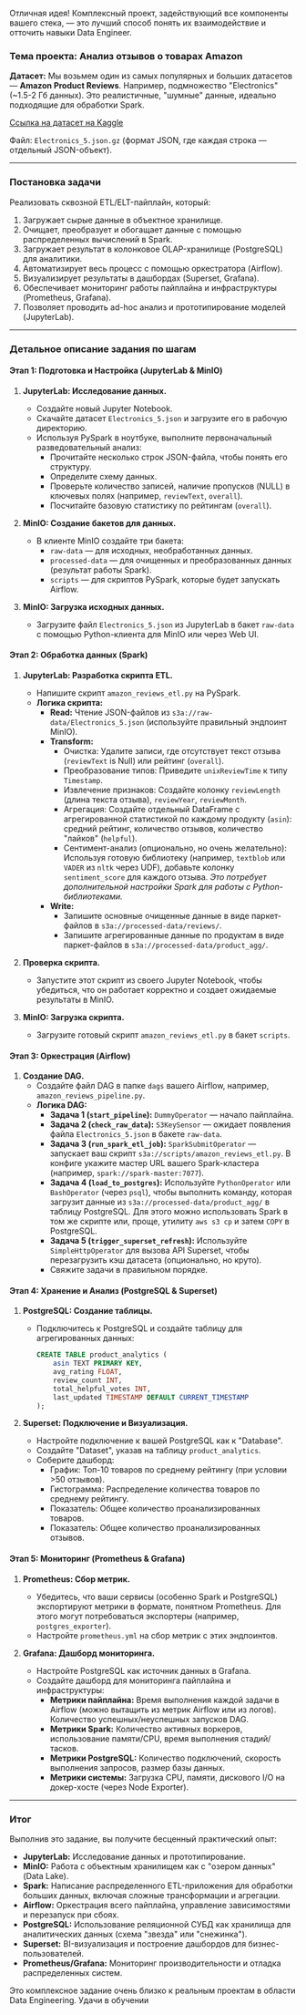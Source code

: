 Отличная идея! Комплексный проект, задействующий все компоненты вашего стека, — это лучший способ понять их взаимодействие и отточить навыки Data Engineer.

### Тема проекта: Анализ отзывов о товарах Amazon

**Датасет:** Мы возьмем один из самых популярных и больших датасетов — **Amazon Product Reviews**. Например, подмножество "Electronics" (~1.5-2 Гб данных). Это реалистичные, "шумные" данные, идеально подходящие для обработки Spark.

[Ссылка на датасет на Kaggle](https://www.kaggle.com/datasets/saurav9786/amazon-product-reviews)

Файл: `Electronics_5.json.gz` (формат JSON, где каждая строка — отдельный JSON-объект).

---

### Постановка задачи

Реализовать сквозной ETL/ELT-пайплайн, который:
1.  Загружает сырые данные в объектное хранилище.
2.  Очищает, преобразует и обогащает данные с помощью распределенных вычислений в Spark.
3.  Загружает результат в колонковое OLAP-хранилище (PostgreSQL) для аналитики.
4.  Автоматизирует весь процесс с помощью оркестратора (Airflow).
5.  Визуализирует результаты в дашбордах (Superset, Grafana).
6.  Обеспечивает мониторинг работы пайплайна и инфраструктуры (Prometheus, Grafana).
7.  Позволяет проводить ad-hoc анализ и прототипирование моделей (JupyterLab).

---

### Детальное описание задания по шагам

#### Этап 1: Подготовка и Настройка (JupyterLab & MinIO)

1.  **JupyterLab: Исследование данных.**
    *   Создайте новый Jupyter Notebook.
    *   Скачайте датасет `Electronics_5.json` и загрузите его в рабочую директорию.
    *   Используя PySpark в ноутбуке, выполните первоначальный разведовательный анализ:
        *   Прочитайте несколько строк JSON-файла, чтобы понять его структуру.
        *   Определите схему данных.
        *   Проверьте количество записей, наличие пропусков (NULL) в ключевых полях (например, `reviewText`, `overall`).
        *   Посчитайте базовую статистику по рейтингам (`overall`).

2.  **MinIO: Создание бакетов для данных.**
    *   В клиенте MinIO создайте три бакета:
        *   `raw-data` — для исходных, необработанных данных.
        *   `processed-data` — для очищенных и преобразованных данных (результат работы Spark).
        *   `scripts` — для скриптов PySpark, которые будет запускать Airflow.

3.  **MinIO: Загрузка исходных данных.**
    *   Загрузите файл `Electronics_5.json` из JupyterLab в бакет `raw-data` с помощью Python-клиента для MinIO или через Web UI.

#### Этап 2: Обработка данных (Spark)

1.  **JupyterLab: Разработка скрипта ETL.**
    *   Напишите скрипт `amazon_reviews_etl.py` на PySpark.
    *   **Логика скрипта:**
        *   **Read:** Чтение JSON-файлов из `s3a://raw-data/Electronics_5.json` (используйте правильный эндпоинт MinIO).
        *   **Transform:**
            *   Очистка: Удалите записи, где отсутствует текст отзыва (`reviewText` is Null) или рейтинг (`overall`).
            *   Преобразование типов: Приведите `unixReviewTime` к типу `Timestamp`.
            *   Извлечение признаков: Создайте колонку `reviewLength` (длина текста отзыва), `reviewYear`, `reviewMonth`.
            *   Агрегация: Создайте отдельный DataFrame с агрегированной статистикой по каждому продукту (`asin`): средний рейтинг, количество отзывов, количество "лайков" (`helpful`).
            *   Сентимент-анализ (опционально, но очень желательно): Используя готовую библиотеку (например, `textblob` или `VADER` из `nltk` через UDF), добавьте колонку `sentiment_score` для каждого отзыва. *Это потребует дополнительной настройки Spark для работы с Python-библиотеками.*
        *   **Write:**
            *   Запишите основные очищенные данные в виде паркет-файлов в `s3a://processed-data/reviews/`.
            *   Запишите агрегированные данные по продуктам в виде паркет-файлов в `s3a://processed-data/product_agg/`.

2.  **Проверка скрипта.**
    *   Запустите этот скрипт из своего Jupyter Notebook, чтобы убедиться, что он работает корректно и создает ожидаемые результаты в MinIO.

3.  **MinIO: Загрузка скрипта.**
    *   Загрузите готовый скрипт `amazon_reviews_etl.py` в бакет `scripts`.

#### Этап 3: Оркестрация (Airflow)

1.  **Создание DAG.**
    *   Создайте файл DAG в папке `dags` вашего Airflow, например, `amazon_reviews_pipeline.py`.
    *   **Логика DAG:**
        *   **Задача 1 (`start_pipeline`):** `DummyOperator` — начало пайплайна.
        *   **Задача 2 (`check_raw_data`):** `S3KeySensor` — ожидает появления файла `Electronics_5.json` в бакете `raw-data`.
        *   **Задача 3 (`run_spark_etl_job`):** `SparkSubmitOperator` — запускает ваш скрипт `s3a://scripts/amazon_reviews_etl.py`. В конфиге укажите мастер URL вашего Spark-кластера (например, `spark://spark-master:7077`).
        *   **Задача 4 (`load_to_postgres`):** Используйте `PythonOperator` или `BashOperator` (через `psql`), чтобы выполнить команду, которая загрузит данные из `s3a://processed-data/product_agg/` в таблицу PostgreSQL. Для этого можно использовать Spark в том же скрипте или, проще, утилиту `aws s3 cp` и затем `COPY` в PostgreSQL.
        *   **Задача 5 (`trigger_superset_refresh`):** Используйте `SimpleHttpOperator` для вызова API Superset, чтобы перезагрузить кэш датасета (опционально, но круто).
        *   Свяжите задачи в правильном порядке.

#### Этап 4: Хранение и Анализ (PostgreSQL & Superset)

1.  **PostgreSQL: Создание таблицы.**
    *   Подключитесь к PostgreSQL и создайте таблицу для агрегированных данных:
        ```sql
        CREATE TABLE product_analytics (
            asin TEXT PRIMARY KEY,
            avg_rating FLOAT,
            review_count INT,
            total_helpful_votes INT,
            last_updated TIMESTAMP DEFAULT CURRENT_TIMESTAMP
        );
        ```

2.  **Superset: Подключение и Визуализация.**
    *   Настройте подключение к вашей PostgreSQL как к "Database".
    *   Создайте "Dataset", указав на таблицу `product_analytics`.
    *   Соберите дашборд:
        *   График: Топ-10 товаров по среднему рейтингу (при условии >50 отзывов).
        *   Гистограмма: Распределение количества товаров по среднему рейтингу.
        *   Показатель: Общее количество проанализированных товаров.
        *   Показатель: Общее количество проанализированных отзывов.

#### Этап 5: Мониторинг (Prometheus & Grafana)

1.  **Prometheus: Сбор метрик.**
    *   Убедитесь, что ваши сервисы (особенно Spark и PostgreSQL) экспортируют метрики в формате, понятном Prometheus. Для этого могут потребоваться экспортеры (например, `postgres_exporter`).
    *   Настройте `prometheus.yml` на сбор метрик с этих эндпоинтов.

2.  **Grafana: Дашборд мониторинга.**
    *   Настройте PostgreSQL как источник данных в Grafana.
    *   Создайте дашборд для мониторинга пайплайна и инфраструктуры:
        *   **Метрики пайплайна:** Время выполнения каждой задачи в Airflow (можно вытащить из метрик Airflow или из логов). Количество успешных/неуспешных запусков DAG.
        *   **Метрики Spark:** Количество активных воркеров, использование памяти/CPU, время выполнения стадий/тасков.
        *   **Метрики PostgreSQL:** Количество подключений, скорость выполнения запросов, размер базы данных.
        *   **Метрики системы:** Загрузка CPU, памяти, дискового I/O на докер-хосте (через Node Exporter).

---

### Итог

Выполнив это задание, вы получите бесценный практический опыт:

*   **JupyterLab:** Исследование данных и прототипирование.
*   **MinIO:** Работа с объектным хранилищем как с "озером данных" (Data Lake).
*   **Spark:** Написание распределенного ETL-приложения для обработки больших данных, включая сложные трансформации и агрегации.
*   **Airflow:** Оркестрация всего пайплайна, управление зависимостями и перезапуск при сбоях.
*   **PostgreSQL:** Использование реляционной СУБД как хранилища для аналитических данных (схема "звезда" или "снежинка").
*   **Superset:** BI-визуализация и построение дашбордов для бизнес-пользователей.
*   **Prometheus/Grafana:** Мониторинг производительности и отладка распределенных систем.

Это комплексное задание очень близко к реальным проектам в области Data Engineering. Удачи в обучении